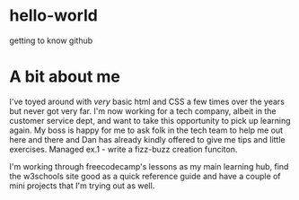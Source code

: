 # hello-world
getting to know github
<h1>A bit about me</h1>
<p>I've toyed around with <i>very</i> basic html and CSS a few times over the years but never got very far. I'm now working for a tech company, albeit in the customer service dept, and want to take this opportunity to pick up learning again. My boss is happy for me to ask folk in the tech team to help me out here and there and Dan has already kindly offered to give me tips and little exercises. Managed ex.1 - write a fizz-buzz creation funciton.</p>
  <p>I'm working through freecodecamp's lessons as my main learning hub, find the w3schools site good as a quick reference guide and have a couple of mini projects that I'm trying out as well.</p>
